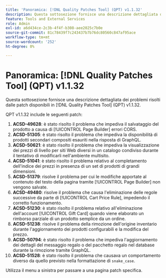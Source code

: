```yaml
---
title: 'Panoramica: [!DNL Quality Patches Tool] (QPT) v1.1.32'
description: Questa sottosezione fornisce una descrizione dettagliata dei problemi risolti dalle patch disponibili in  [!DNL Quality Patches Tool] (QPT) v1.1.32.
feature: Tools and External Services
role: Admin
exl-id: a6d434ce-2c3b-4f4f-b308-aee2025c7b0e
source-git-commit: 81c78439f7c243437b7b76dc80560c847af95ace
workflow-type: tm+mt
source-wordcount: '252'
ht-degree: 0%

---
```


# Panoramica: [!DNL Quality Patches Tool] (QPT) v1.1.32

Questa sottosezione fornisce una descrizione dettagliata dei problemi risolti dalle patch disponibili in [!DNL Quality Patches Tool] (QPT) v1.1.32.

QPT v1.1.32 include le seguenti patch:

1. **ACSD-49628**: è stato risolto il problema che impediva il salvataggio del prodotto a causa di [!UICONTROL Page Builder] errori CORS.
1. **ACSD-51305**: è stato risolto il problema che impediva la disponibilità di prodotti secondari compositi esauriti nella risposta di GraphQL.
1. **ACSD-50621**: è stato risolto il problema che impediva la visualizzazione dei prezzi di livello per siti Web diversi in un catalogo condiviso durante il tentativo di modificarli nell&#39;ambiente multisito.
1. **ACSD-51041**: è stato risolto il problema relativo al completamento dell&#39;indice dei prezzi in presenza di un set di prodotti di grandi dimensioni.
1. **ACSD-51379**: risolve il problema per cui le modifiche apportate al contenuto del testo della pagina tramite [!UICONTROL Page Builder] non vengono salvate.
1. **ACSD-49480**: risolve il problema che causa l&#39;eliminazione delle regole successive da parte di [!UICONTROL Cart Price Rule], impedendo il corretto funzionamento.
1. **ACSD-51230**: è stato risolto il problema relativo all&#39;eliminazione dell&#39;account [!UICONTROL Gift Card] quando viene elaborato un rimborso parziale di un prodotto semplice da un ordine.
1. **ACSD-51238**: risolve il problema della rimozione dell&#39;origine inventario durante l&#39;aggiornamento dei prodotti configurabili e la modifica del prezzo.
1. **ACSD-50794**: è stato risolto il problema che impediva l&#39;aggiornamento dei dettagli del messaggio regalo o del pacchetto regalo nel database durante la rimozione tramite GraphQL.
1. **ACSD-51528**: è stato risolto il problema che causava un comportamento diverso da quello previsto nella formattazione di `snake_case`.

Utilizza il menu a sinistra per passare a una pagina patch specifica.
